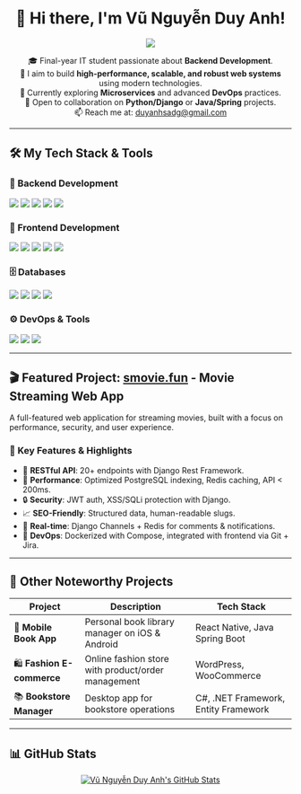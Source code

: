 <h1 align="center">👋 Hi there, I'm Vũ Nguyễn Duy Anh!</h1>

<p align="center">
  <a href="https://github.com/eja-edo">
    <img src="https://github-readme-stats.vercel.app/api/top-langs/?username=eja-edo&layout=compact&theme=dark&hide_border=true" />
  </a>
</p>

<p align="center">
  🎓 Final-year IT student passionate about <strong>Backend Development</strong>. <br/>
  🚀 I aim to build <strong>high-performance, scalable, and robust web systems</strong> using modern technologies. <br/>
  🌱 Currently exploring <strong>Microservices</strong> and advanced <strong>DevOps</strong> practices. <br/>
  👯 Open to collaboration on <strong>Python/Django</strong> or <strong>Java/Spring</strong> projects. <br/>
  📫 Reach me at: <a href="https://mail.google.com/mail/u/0/?hl=en-GB#inbox?compose=DmwnWrRttNcprvZKmdMlvcFllcBThwzcJWNNKfFWSKTCBkhxkxQzvtgzTjvckWzMWjvVWVrvBHMg">duyanhsadg@gmail.com</a>
</p>

---

## 🛠️ My Tech Stack & Tools

### 🔧 Backend Development
<p>
  <img src="https://img.shields.io/badge/Python-3776AB?style=for-the-badge&logo=python&logoColor=white"/>
  <img src="https://img.shields.io/badge/Django-092E20?style=for-the-badge&logo=django&logoColor=white"/>
  <img src="https://img.shields.io/badge/Django%20REST-A30000?style=for-the-badge&logo=django&logoColor=white"/>
  <img src="https://img.shields.io/badge/Spring_Boot-6DB33F?style=for-the-badge&logo=spring&logoColor=white"/>
  <img src="https://img.shields.io/badge/Java-ED8B00?style=for-the-badge&logo=java&logoColor=white"/>
</p>

### 🎨 Frontend Development
<p>
  <img src="https://img.shields.io/badge/JavaScript-F7DF1E?style=for-the-badge&logo=javascript&logoColor=black"/>
  <img src="https://img.shields.io/badge/React-61DAFB?style=for-the-badge&logo=react&logoColor=black"/>
  <img src="https://img.shields.io/badge/React_Native-20232A?style=for-the-badge&logo=react&logoColor=61DAFB"/>
  <img src="https://img.shields.io/badge/HTML5-E34F26?style=for-the-badge&logo=html5&logoColor=white"/>
  <img src="https://img.shields.io/badge/CSS3-1572B6?style=for-the-badge&logo=css3&logoColor=white"/>
</p>

### 🗄️ Databases
<p>
  <img src="https://img.shields.io/badge/PostgreSQL-4169E1?style=for-the-badge&logo=postgresql&logoColor=white"/>
  <img src="https://img.shields.io/badge/MySQL-4479A1?style=for-the-badge&logo=mysql&logoColor=white"/>
  <img src="https://img.shields.io/badge/MS_SQL_Server-CC2927?style=for-the-badge&logo=microsoft-sql-server&logoColor=white"/>
  <img src="https://img.shields.io/badge/Redis-DC382D?style=for-the-badge&logo=redis&logoColor=white"/>
</p>

### ⚙️ DevOps & Tools
<p>
  <img src="https://img.shields.io/badge/Git-F05032?style=for-the-badge&logo=git&logoColor=white"/>
  <img src="https://img.shields.io/badge/Docker-2496ED?style=for-the-badge&logo=docker&logoColor=white"/>
  <img src="https://img.shields.io/badge/Jira-0052CC?style=for-the-badge&logo=jira&logoColor=white"/>
</p>

---

## 🎬 Featured Project: [smovie.fun](https://smovie.fun) - Movie Streaming Web App

A full-featured web application for streaming movies, built with a focus on performance, security, and user experience.

### 🔑 Key Features & Highlights
- 🔹 **RESTful API**: 20+ endpoints with Django Rest Framework.
- 🚀 **Performance**: Optimized PostgreSQL indexing, Redis caching, API < 200ms.
- 🔒 **Security**: JWT auth, XSS/SQLi protection with Django.
- 📈 **SEO-Friendly**: Structured data, human-readable slugs.
- 💬 **Real-time**: Django Channels + Redis for comments & notifications.
- 🐳 **DevOps**: Dockerized with Compose, integrated with frontend via Git + Jira.

---

## 🚀 Other Noteworthy Projects

| Project                      | Description                                                       | Tech Stack                              |
|-----------------------------|-------------------------------------------------------------------|-----------------------------------------|
| 📱 **Mobile Book App**       | Personal book library manager on iOS & Android                    | React Native, Java Spring Boot          |
| 🛍️ **Fashion E-commerce**    | Online fashion store with product/order management                | WordPress, WooCommerce                  |
| 📚 **Bookstore Manager**      | Desktop app for bookstore operations                              | C#, .NET Framework, Entity Framework    |

---

## 📊 GitHub Stats

<p align="center">
  <a href="https://github.com/eja-edo">
    <img src="https://github-readme-stats.vercel.app/api?username=eja-edo&show_icons=true&theme=dark&line_height=27&hide_border=true" alt="Vũ Nguyễn Duy Anh's GitHub Stats"/>
  </a>
</p>

